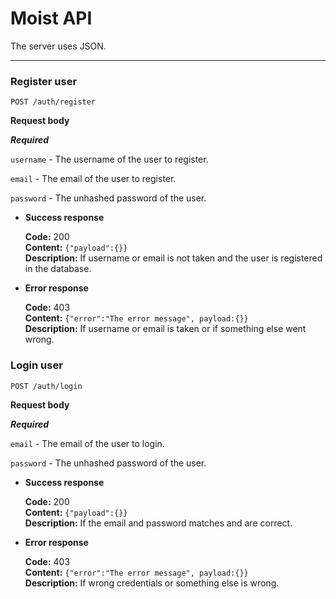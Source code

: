 # Moist API
The server uses JSON.

---
### Register user
```
POST /auth/register
```
**Request body**<br>

***Required***

`username` - The username of the user to register.

`email` - The email of the user to register.

`password` - The unhashed password of the user.

*   **Success response**

    **Code:** 200<br>
    **Content:** `{"payload":{}}`<br>
    **Description:** If username or email is not taken and the user is registered in the database.

*   **Error response**

    **Code:** 403<br>
    **Content:** `{"error":"The error message", payload:{}}`<br>
    **Description:** If username or email is taken or if something else went wrong.


### Login user
```
POST /auth/login
```
**Request body**<br>

***Required***

`email` - The email of the user to login.

`password` - The unhashed password of the user.

*   **Success response**

    **Code:** 200<br>
    **Content:** `{"payload":{}}`<br>
    **Description:** If the email and password matches and are correct.

*   **Error response**

    **Code:** 403<br>
    **Content:** `{"error":"The error message", payload:{}}`<br>
    **Description:** If wrong credentials or something else is wrong.

